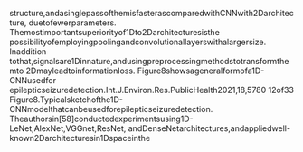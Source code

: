 structure,andasinglepassofthemisfasterascomparedwithCNNwith2Darchitecture,
duetofewerparameters. Themostimportantsuperiorityof1Dto2Darchitecturesisthe
possibilityofemployingpoolingandconvolutionallayerswithalargersize. Inaddition
tothat,signalsare1Dinnature,andusingpreprocessingmethodstotransformthemto
2Dmayleadtoinformationloss. Figure8showsageneralformofa1D-CNNusedfor
epilepticseizuredetection.Int.J.Environ.Res.PublicHealth2021,18,5780 12of33
Figure8.Typicalsketchofthe1D-CNNmodelthatcanbeusedforepilepticseizuredetection.
Theauthorsin[58]conductedexperimentsusing1D-LeNet,AlexNet,VGGnet,ResNet,
andDenseNetarchitectures,andappliedwell-known2Darchitecturesin1Dspaceinthe